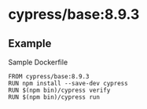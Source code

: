 # cypress/base:8.9.3

## Example

Sample Dockerfile

```
FROM cypress/base:8.9.3
RUN npm install --save-dev cypress
RUN $(npm bin)/cypress verify
RUN $(npm bin)/cypress run
```
